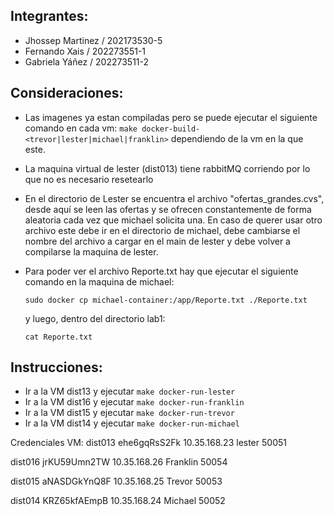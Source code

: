 ## Integrantes:
- Jhossep Martinez / 202173530-5
- Fernando Xais / 202273551-1
- Gabriela Yáñez / 202273511-2

## Consideraciones:
- Las imagenes ya estan compiladas pero se puede ejecutar el siguiente comando en cada vm: ```make docker-build-<trevor|lester|michael|franklin>``` dependiendo de la vm en la que este.
- La maquina virtual de lester (dist013) tiene rabbitMQ corriendo por lo que no es necesario resetearlo
- En el directorio de Lester se encuentra el archivo "ofertas_grandes.cvs", desde aquí se leen las ofertas y se ofrecen constantemente de forma aleatoria cada vez que michael solicita una. En caso de querer usar otro archivo este debe ir en el directorio de michael, debe cambiarse el nombre del archivo a cargar en el main de lester y debe volver a compilarse la maquina de lester.
- Para poder ver el archivo Reporte.txt hay que ejecutar el siguiente comando en la maquina de michael:
  
   ~~~
   sudo docker cp michael-container:/app/Reporte.txt ./Reporte.txt
   ~~~
  y luego, dentro del directorio lab1:
 
   ~~~
   cat Reporte.txt
   ~~~


## Instrucciones:
- Ir a la VM dist13 y ejecutar ```make docker-run-lester```
- Ir a la VM dist16 y ejecutar ```make docker-run-franklin```
- Ir a la VM dist15 y ejecutar ```make docker-run-trevor```
- Ir a la VM dist14 y ejecutar ```make docker-run-michael```


Credenciales VM:
dist013
ehe6gqRsS2Fk
10.35.168.23
lester
50051

dist016
jrKU59Umn2TW
10.35.168.26
Franklin
50054

dist015
aNASDGkYnQ8F
10.35.168.25
Trevor
50053

dist014
KRZ65kfAEmpB
10.35.168.24
Michael
50052
